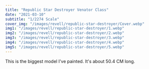 ```yaml
---
title: "Republic Star Destroyer Venator Class"
date: "2021-03-10"
subtitle: "1/2274 Scale"
cover_img: "/images/revell/republic-star-destroyer/Cover.webp"
img1: "/images/revell/republic-star-destroyer/1.webp"
img2: "/images/revell/republic-star-destroyer/2.webp"
img3: "/images/revell/republic-star-destroyer/3.webp"
img4: "/images/revell/republic-star-destroyer/4.webp"
img5: "/images/revell/republic-star-destroyer/5.webp"
---
```


This is the biggest model I've painted. It's about 50.4 CM long.